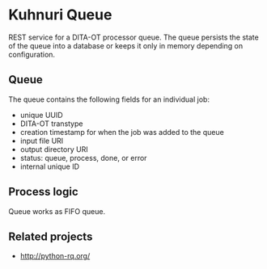 Kuhnuri Queue
======================

REST service for a DITA-OT processor queue. The queue persists the state of the queue into a database or keeps it only
in memory depending on configuration.

Queue
-----

The queue contains the following fields for an individual job:

* unique UUID
* DITA-OT transtype
* creation timestamp for when the job was added to the queue
* input file URI
* output directory URI
* status: queue, process, done, or error
* internal unique ID

Process logic
-------------

Queue works as FIFO queue.

Related projects
----------------

* http://python-rq.org/

